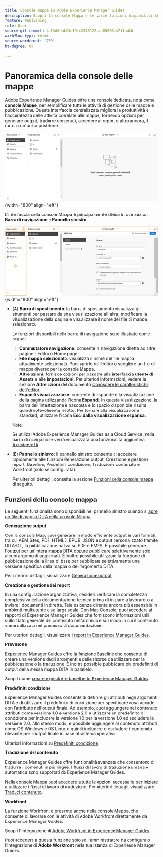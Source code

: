 ```yaml
---
title: Console mappe in Adobe Experience Manager Guides
description: Scopri la console Mappa e le varie funzioni disponibili che consentono di pubblicare e gestire le mappe in Adobe Experience Manager Guides.
feature: Publishing
role: User
source-git-commit: 4c13d0dab23c19fe2340128aaa05803bb711a486
workflow-type: tm+mt
source-wordcount: '750'
ht-degree: 0%

---
```



# Panoramica della console delle mappe

Adobe Experience Manager Guides offre una console dedicata, nota come **console Mappe**, per semplificare tutte le attività di gestione delle mappe e pubblicazione. Questa interfaccia centralizzata migliora la produttività e l&#39;accuratezza delle attività correlate alle mappe, fornendo opzioni per generare output, tradurre contenuti, accedere ai report e altro ancora, il tutto in un&#39;unica posizione.

![scheda opzioni proprietà file](./images/map-console-screen.png){width="800" align="left"}

L&#39;interfaccia della console Mappa è principalmente divisa in due sezioni: **Barra di navigazione** e **Pannello sinistro**.

![Nuovo](images/map-console-sections.png){width="800" align="left"}

- (**A**) **Barra di spostamento**: la barra di spostamento visualizza gli strumenti per passare da una visualizzazione all&#39;altra, modificare la visualizzazione della pagina e visualizzare il nome del file di mappa selezionato.

  Le funzioni disponibili nella barra di navigazione sono illustrate come segue:

   - **Commutatore navigazione**: consente la navigazione diretta ad altre pagine - Editor o Home page:
   - **File mappa selezionato**: visualizza il nome del file mappa attualmente selezionato. Puoi aprirlo nell’editor o scegliere un file di mappa diverso per la console Mappa.
   - **Altre azioni**: fornisce opzioni per passare alla **interfaccia utente di Assets** e alle **impostazioni**. Per ulteriori informazioni, vedere la sezione **Altre azioni** del documento [Conoscere le caratteristiche dell&#39;editor](./web-editor-features.md#tab-bar).
   - **Espandi visualizzazione**: consente di espandere la visualizzazione della pagina utilizzando l&#39;icona **Espandi**. In questa visualizzazione, la barra dell’intestazione è nascosta e lo spazio disponibile risulta quindi notevolmente ridotto. Per tornare alla visualizzazione standard, utilizzare l&#39;icona **Esci dalla visualizzazione espansa**.

  >[!NOTE]
  >
  > Se utilizzi Adobe Experience Manager Guides as a Cloud Service, nella barra di navigazione verrà visualizzata una funzionalità aggiuntiva [Assistente IA](./ai-assistant.md).

- (**B**) **Pannello sinistro**: il pannello sinistro consente di accedere rapidamente alle funzioni Generazione output, Creazione e gestione report, Baseline, Predefiniti condizione, Traduzione contenuto e Workfront (solo se configurata).

  Per ulteriori dettagli, consulta la sezione [Funzioni della console mappa](#map-console-features) di seguito.

## Funzioni della console mappa

Le seguenti funzionalità sono disponibili nel pannello sinistro quando si [apre un file di mappa DITA nella console Mappa](./open-files-map-console.md).

**Generazione output**

Con la console Map, puoi generare in modo efficiente output in vari formati, tra cui AEM Sites, PDF, HTML5, EPUB, JSON e output personalizzato tramite DITA-OT, la pubblicazione nativa su PDF e FMPS. È possibile generare l&#39;output per un&#39;intera mappa DITA oppure pubblicare selettivamente solo alcuni argomenti aggiornati. È inoltre possibile utilizzare la funzione di pubblicazione della linea di base per pubblicare selettivamente una versione specifica della mappa o dell&#39;argomento DITA.

Per ulteriori dettagli, visualizzare [Generazione output](./generate-output.md).

**Creazione e gestione dei report**

In una configurazione organizzativa, desideri verificare la completezza complessiva della documentazione tecnica prima di iniziare a lavorarci o a inviare i documenti in diretta. Tale esigenza diventa ancora più essenziale in ambienti multiutente e su larga scala. Con Map Console, puoi accedere ai rapporti di Experience Manager Guides che forniscono informazioni utili sullo stato generale del contenuto nell’archivio e sul modo in cui il contenuto viene utilizzato nel processo di documentazione.

Per ulteriori dettagli, visualizzare [i report in Experience Manager Guides](./reports-intro.md).

**Previsione**

Experience Manager Guides offre la funzione Baseline che consente di creare una versione degli argomenti e delle risorse da utilizzare per la pubblicazione o la traduzione. È inoltre possibile pubblicare più predefiniti di output della stessa mappa DITA in parallelo.

Scopri come [creare e gestire le baseline in Experience Manager Guides](./web-editor-baseline.md).

**Predefiniti condizione**

Experience Manager Guides consente di definire gli attributi negli argomenti DITA e di utilizzare il predefinito di condizione per specificare cosa accade con l&#39;attributo nell&#39;output finale. Ad esempio, puoi aggiungere nel contenuto attributi come versione 1.0 e versione 2.0 e utilizzare un predefinito di condizione per includere la versione 1.0 per la versione 1.0 ed escludere la versione 2.0. Allo stesso modo, è possibile aggiungere al contenuto attributi come OS Windows e OS Linux e quindi includere o escludere il contenuto rilevante per l&#39;output finale in base al sistema operativo.

Ulteriori informazioni su [Predefiniti condizione](./generate-output-use-condition-presets.md).

**Traduzione del contenuto**

Experience Manager Guides offre funzionalità avanzate che consentono di tradurre i contenuti in più lingue. I flussi di lavoro di traduzione umana e automatica sono supportati da Experience Manager Guides.

Nella console Mappa puoi accedere a tutte le opzioni necessarie per iniziare a utilizzare i flussi di lavoro di traduzione. Per ulteriori dettagli, visualizzare [Traduci contenuto](./translation.md).


**Workfront**

La funzione Workfront è presente anche nella console Mappa, che consente di lavorare con le attività di Adobe Workfront direttamente da Experience Manager Guides.

Scopri l&#39;integrazione di [Adobe Workfront in Experience Manager Guides](./workfront-integration.md).

Puoi accedere a questa funzione solo se l&#39;amministratore ha configurato l&#39;integrazione di **Adobe Workfront** nella tua istanza di Experience Manager Guides.